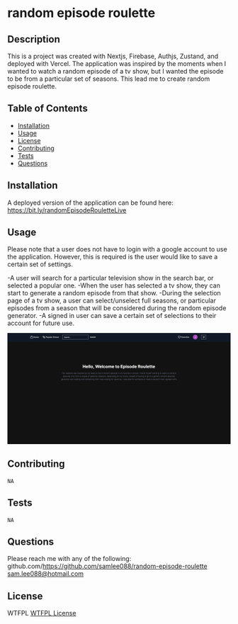 # random episode roulette

## Description

This is a project was created with Nextjs, Firebase, Authjs, Zustand, and deployed with Vercel. The application was inspired by the moments when I wanted to watch a random episode of a tv show, but I wanted the episode to be from a particular set of seasons. This lead me to create random episode roulette.

## Table of Contents

- [Installation](#installation)
- [Usage](#usage)
- [License](#license)
- [Contributing](#contributing)
- [Tests](#tests)
- [Questions](#questions)

## Installation

A deployed version of the application can be found here:
https://bit.ly/randomEpisodeRouletteLive

## Usage

Please note that a user does not have to login with a google account to use the application. However, this is required is the user would like to save a certain set of settings.

-A user will search for a particular television show in the search bar, or selected a popular one.
-When the user has selected a tv show, they can start to generate a random episode from that show.
-During the selection page of a tv show, a user can select/unselect full seasons, or particular episodes from a season that will be considered during the random episode generator.
-A signed in user can save a certain set of selections to their account for future use.

![A deployed version of the application's homepage](/public/random-episode-generator-homepage.png)

## Contributing

    NA

## Tests

    NA

## Questions

Please reach me with any of the following:
github.com/https://github.com/samlee088/random-episode-roulette
sam.lee088@hotmail.com

## License

WTFPL
[WTFPL License](http://www.wtfpl.net/about/)
